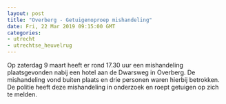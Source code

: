 ```yaml
---
layout: post
title: "Overberg - Getuigenoproep mishandeling"
date: Fri, 22 Mar 2019 09:15:00 GMT
categories: 
- utrecht 
- utrechtse_heuvelrug 
---
```


Op zaterdag 9 maart heeft er rond 17.30 uur een mishandeling plaatsgevonden nabij een hotel aan de Dwarsweg in Overberg. De mishandeling vond buiten plaats en drie personen waren hierbij betrokken. De politie heeft deze mishandeling in onderzoek en roept getuigen op zich te melden.

